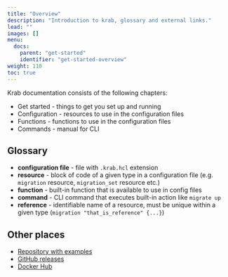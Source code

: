 ```yaml
---
title: "Overview"
description: "Introduction to krab, glossary and external links."
lead: ""
images: []
menu:
  docs:
    parent: "get-started"
    identifier: "get-started-overview"
weight: 110
toc: true
---
```


Krab documentation consists of the following chapters:

- Get started - things to get you set up and running
- Configuration - resources to use in the configuration files
- Functions - functions to use in the configuration files
- Commands - manual for CLI

## Glossary

- **configuration file** - file with `.krab.hcl` extension
- **resource** - block of code of a given type in a configuration file (e.g. `migration` resource, `migration_set` resource etc.)
- **function** - built-in function that is available to use in config files
- **command** - CLI command that executes built-in action like `migrate up`
- **reference** - identifiable name of a resource, must be unique within a given type (`migration "that_is_reference" {...}`)

## Other places

- [Repository with examples](https://github.com/ohkrab/examples)
- [GitHub releases](https://github.com/ohkrab/krab/releases)
- [Docker Hub](https://hub.docker.com/orgs/ohkrab/repositories)
